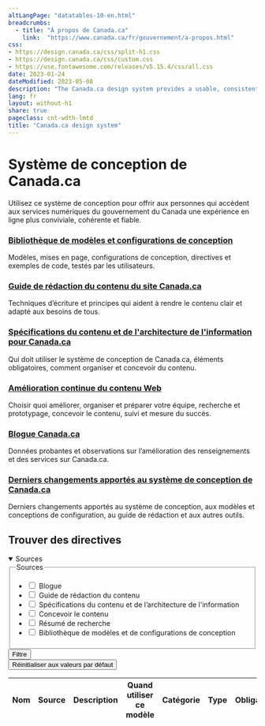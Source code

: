 ```yaml
---
altLangPage: "datatables-10-en.html"
breadcrumbs:
  - title: "À propos de Canada.ca"
    link:  "https://www.canada.ca/fr/gouvernement/a-propos.html"
css:
- https://design.canada.ca/css/split-h1.css
- https://design.canada.ca/css/custom.css
- https://use.fontawesome.com/releases/v5.15.4/css/all.css
date: 2023-01-24
dateModified: 2023-05-08
description: "The Canada.ca design system provides a usable, consistent and trustworthy online experience for people who access Government of Canada digital services."
lang: fr
layout: without-h1
share: true
pageclass: cnt-wdth-lmtd
title: "Canada.ca design system"
---
```

<h1 property="name" id="wb-cont" dir="ltr">Système de conception de Canada.ca</h1>
<p>Utilisez ce système de conception pour offrir aux personnes qui accèdent aux services numériques du gouvernement du Canada une expérience en ligne plus conviviale, cohérente et fiable.</p>
<section>
<div class="row">
  <section class="wb-eqht gc-drmt">
    <div class="col-md-4">
      <section>
        <h3 class="h5"><a href="/fr/gouvernement/a-propos/systeme-conception/bibliotheque-modeles.html">Bibliothèque de modèles et configurations de conception</a></h3>
        <p>Modèles, mises en page, configurations de conception, directives et exemples de code, testés par les utilisateurs.</p>
      </section>
    </div>
    <div class="col-md-4">
      <section>
        <h3 class="h5"><a href="/fr/secretariat-conseil-tresor/services/communications-gouvernementales/guide-redaction-contenu-canada.html">Guide de rédaction du contenu du site Canada.ca</a></h3>
        <p>Techniques d’écriture et principes qui aident à rendre le contenu clair et adapté aux besoins de tous.</p>
      </section>
    </div>
    <div class="col-md-4">
      <section>
        <h3 class="h5"><a href="/fr/secretariat-conseil-tresor/services/communications-gouvernementales/specifications-contenu-architecture-information-canada.html">Spécifications du contenu et de l'architecture de l'information pour Canada.ca</a></h3>
        <p>Qui doit utiliser le système de conception de Canada.ca, éléments obligatoires, comment organiser et concevoir du contenu.</p>
      </section>
    </div>
    <div class="col-md-4">
      <section>
        <h3 class="h5"><a href="https://conception.canada.ca/amelioration-continue.html">Amélioration continue du contenu Web </a></h3>
        <p>Choisir quoi améliorer, organiser et préparer votre équipe, recherche et prototypage, concevoir le contenu, suivi et mesure du succès.</p>
      </section>
    </div>
    <div class="col-md-4">
      <section>
        <h3 class="h5"><a href="https://blogue.canada.ca/">Blogue Canada.ca</a></h3>
        <p>Données probantes et observations sur l’amélioration des renseignements et des services sur Canada.ca.</p>
      </section>
    </div>
    <div class="col-md-4">
      <section>
        <h3 class="h5"><a href="/fr/gouvernement/a-propos/systeme-conception/derniers-changements.html">Derniers changements apportés au système de conception de Canada.ca</a></h3>
        <p>Derniers changements apportés au système de conception, aux modèles et conceptions de configuration, au guide de rédaction et aux autres outils.</p>
      </section>
    </div>
  </section>
</div>
<h2 id="guidance">Trouver des directives</h2>
<div class="row mrgn-tp-md">
<div class="col-md-3 small">
  <details open="open">
    <summary class="bg-primary text-center">Sources</summary>
    <form class="wb-tables-filter mrgn-lft-md mrgn-rght-md" data-bind-to="design">
      <div class="row">
        <div class="form-group">
          <fieldset>
            <legend class="wb-inv"><span class="field-name">Sources</span></legend>
            <ul class="list-unstyled">
              <li class="checkbox">
                <label for="dt_source1">
                  <input type="checkbox" id="dt_source1" name="dt_source" data-column="1" value="Blogue">
                  Blogue</label>
              </li>
              <li class="checkbox">
                <label for="dt_source2">
                  <input type="checkbox" id="dt_source2" name="dt_source" data-column="1" value="Guide de rédaction du contenu">
                  Guide de rédaction du contenu</label>
              </li>
              <li class="checkbox">
                <label for="dt_source3">
                  <input type="checkbox" id="dt_source3" name="dt_source" data-column="1" value="Spécifications du contenu et de l’architecture de l'information">
                  Spécifications du contenu et de l’architecture de l'information</label>
              </li>
              <li class="checkbox">
                <label for="dt_source4">
                  <input type="checkbox" id="dt_source4" name="dt_source" data-column="1" value="Concevoir le contenu">
                  Concevoir le contenu</label>
              </li>
              <li class="checkbox">
                <label for="dt_source5">
                  <input type="checkbox" id="dt_source5" name="dt_source" data-column="1" value="Résumé de recherche">
                  Résumé de recherche</label>
              </li>
              <li class="checkbox">
                <label for="dt_source6">
                  <input type="checkbox" id="dt_source6" name="dt_source" data-column="1" value="Bibliothèque de modèles et de configurations de conception">
                  Bibliothèque de modèles et de configurations de conception</label>
              </li>
            </ul>
          </fieldset>
        </div>
        <div class="col-md-12">
          <button type="submit" class="btn btn-primary full-width" aria-controls="dataset-filter"><span class="fas fa-filter mrgn-rght-sm"></span> Filtre</button>
        </div>
        <div class="col-md-12 mrgn-tp-md">
          <button type="reset" class="btn btn-default full-width">Réinitialiser aux valeurs par défaut</button>
        </div>
      </div>
    </form>
  </details>
</div>
<div class="col-md-9">
  <div class="panel panel-default">
    <div class="mrgn-tp-md mrgn-bttm-md">
      <table class="wb-tables table table-striped small mrgn-tp-lg brdr-tp" aria-live="polite" id="design" data-page-length="25" data-wb-tables='{
            "bDeferRender": true,
            "ajaxSource": "https://test.canada.ca/experimental/prycrane/datatables/ajax/patterns-01-fr.json",
            "order": [0, "asc"],
            "paging": true,
            "info": true,
            "columns": [
            { "data": "NAME", "className": "" },
            { "data": "SOURCE", "className": "" },
            { "data": "DESCRIPTION", "className": "", "orderable": false },
            { "data": "WHENTOUSE",  "visible": false },
            { "data": "CATEGORY",  "visible": false },
            { "data": "TYPE",  "visible": false },
            { "data": "MANDATORY",  "visible": false },
            { "data": "TANDP",  "visible": false }
            ]
            }'>
        <thead>
          <tr>
            <th class="col-md-05">Nom</th>
            <th class="col-md-02">Source</th>
            <th class="col-md-05">Description</th>
            <th>Quand utiliser ce modèle</th>
            <th>Catégorie</th>
            <th>Type</th>
            <th>Obligatoire</th>
            <th>les modèles</th>
          </tr>
        </thead>
      </table>
    </div>
  </div>
</div>
